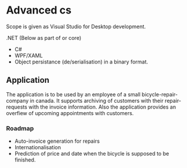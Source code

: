 # Advanced cs

Scope is given as Visual Studio for Desktop development.

.NET (Below as part of or core)

- C#
- WPF/XAML
- Object persistance (de/serialisation) in a binary format.

## Application

The application is to be used by an employee of a small bicycle-repair-company in canada. It supports archiving of customers with their repair-requests with the invoice information. Also the application provides an overfiew of upcoming appointments with customers.

### Roadmap

- Auto-invoice generation for repairs
- Internationalisation
- Prediction of price and date when the bicycle is supposed to be finished.
